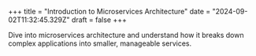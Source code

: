 +++
title = "Introduction to Microservices Architecture"
date = "2024-09-02T11:32:45.329Z"
draft = false
+++

  Dive into microservices architecture and understand how it breaks down complex applications into smaller, manageable services.
        
